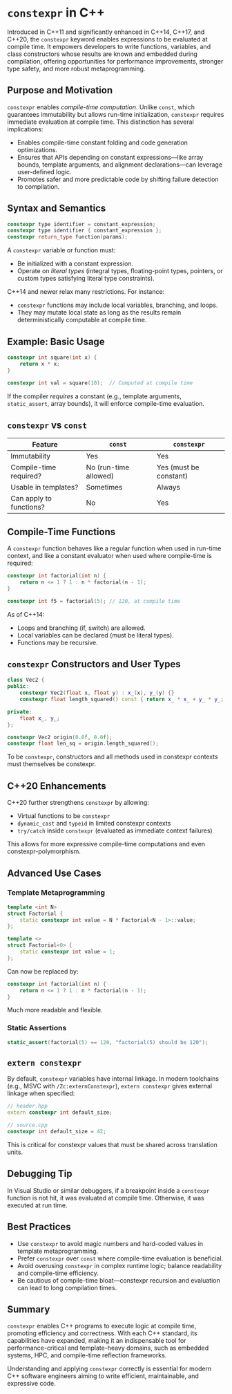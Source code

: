 # `constexpr` in C++

Introduced in C++11 and significantly enhanced in C++14, C++17, and C++20, the `constexpr` keyword enables expressions to be evaluated at compile time. It empowers developers to write functions, variables, and class constructors whose results are known and embedded during compilation, offering opportunities for performance improvements, stronger type safety, and more robust metaprogramming.

## Purpose and Motivation

`constexpr` enables _compile-time computation_. Unlike `const`, which guarantees immutability but allows run-time initialization, `constexpr` requires immediate evaluation at compile time. This distinction has several implications:

- Enables compile-time constant folding and code generation optimizations.
- Ensures that APIs depending on constant expressions—like array bounds, template arguments, and alignment declarations—can leverage user-defined logic.
- Promotes safer and more predictable code by shifting failure detection to compilation.

## Syntax and Semantics

```cpp
constexpr type identifier = constant_expression;
constexpr type identifier { constant_expression };
constexpr return_type function(params);
```

A `constexpr` variable or function must:

- Be initialized with a constant expression.
- Operate on _literal types_ (integral types, floating-point types, pointers, or custom types satisfying literal type constraints).

C++14 and newer relax many restrictions. For instance:

- `constexpr` functions may include local variables, branching, and loops.
- They may mutate local state as long as the results remain deterministically computable at compile time.

## Example: Basic Usage

```cpp
constexpr int square(int x) {
    return x * x;
}

constexpr int val = square(10);  // Computed at compile time
```

If the compiler _requires_ a constant (e.g., template arguments, `static_assert`, array bounds), it will enforce compile-time evaluation.

## `constexpr` vs `const`

| Feature                 | `const`               | `constexpr`            |
| ----------------------- | --------------------- | ---------------------- |
| Immutability            | Yes                   | Yes                    |
| Compile-time required?  | No (run-time allowed) | Yes (must be constant) |
| Usable in templates?    | Sometimes             | Always                 |
| Can apply to functions? | No                    | Yes                    |

## Compile-Time Functions

A `constexpr` function behaves like a regular function when used in run-time context, and like a constant evaluator when used where compile-time is required:

```cpp
constexpr int factorial(int n) {
    return n <= 1 ? 1 : n * factorial(n - 1);
}

constexpr int f5 = factorial(5); // 120, at compile time
```

As of C++14:

- Loops and branching (if, switch) are allowed.
- Local variables can be declared (must be literal types).
- Functions may be recursive.

## `constexpr` Constructors and User Types

```cpp
class Vec2 {
public:
    constexpr Vec2(float x, float y) : x_(x), y_(y) {}
    constexpr float length_squared() const { return x_ * x_ + y_ * y_; }

private:
    float x_, y_;
};

constexpr Vec2 origin(0.0f, 0.0f);
constexpr float len_sq = origin.length_squared();
```

To be `constexpr`, constructors and all methods used in constexpr contexts must themselves be constexpr.

## C++20 Enhancements

C++20 further strengthens `constexpr` by allowing:

- Virtual functions to be `constexpr`
- `dynamic_cast` and `typeid` in limited constexpr contexts
- `try/catch` inside `constexpr` (evaluated as immediate context failures)

This allows for more expressive compile-time computations and even constexpr-polymorphism.

## Advanced Use Cases

### Template Metaprogramming

```cpp
template <int N>
struct Factorial {
    static constexpr int value = N * Factorial<N - 1>::value;
};

template <>
struct Factorial<0> {
    static constexpr int value = 1;
};
```

Can now be replaced by:

```cpp
constexpr int factorial(int n) {
    return n <= 1 ? 1 : n * factorial(n - 1);
}
```

Much more readable and flexible.

### Static Assertions

```cpp
static_assert(factorial(5) == 120, "factorial(5) should be 120");
```

## `extern constexpr`

By default, `constexpr` variables have internal linkage. In modern toolchains (e.g., MSVC with `/Zc:externConstexpr`), `extern constexpr` gives external linkage when specified:

```cpp
// header.hpp
extern constexpr int default_size;

// source.cpp
constexpr int default_size = 42;
```

This is critical for constexpr values that must be shared across translation units.

## Debugging Tip

In Visual Studio or similar debuggers, if a breakpoint inside a `constexpr` function is not hit, it was evaluated at compile time. Otherwise, it was executed at run time.

## Best Practices

- Use `constexpr` to avoid magic numbers and hard-coded values in template metaprogramming.
- Prefer `constexpr` over `const` where compile-time evaluation is beneficial.
- Avoid overusing `constexpr` in complex runtime logic; balance readability and compile-time efficiency.
- Be cautious of compile-time bloat—constexpr recursion and evaluation can lead to long compilation times.

## Summary

`constexpr` enables C++ programs to execute logic at compile time, promoting efficiency and correctness. With each C++ standard, its capabilities have expanded, making it an indispensable tool for performance-critical and template-heavy domains, such as embedded systems, HPC, and compile-time reflection frameworks.

Understanding and applying `constexpr` correctly is essential for modern C++ software engineers aiming to write efficient, maintainable, and expressive code.
